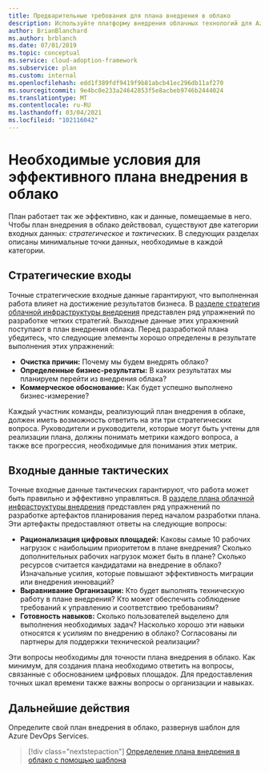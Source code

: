 ```yaml
---
title: Предварительные требования для плана внедрения в облако
description: Используйте платформу внедрения облачных технологий для Azure, чтобы понять предварительные требования для эффективного плана внедрения в облако.
author: BrianBlanchard
ms.author: brblanch
ms.date: 07/01/2019
ms.topic: conceptual
ms.service: cloud-adoption-framework
ms.subservice: plan
ms.custom: internal
ms.openlocfilehash: edd1f389fdf9419f9b81abcb41ec296db11af270
ms.sourcegitcommit: 9e4bc0e233a24642853f5e8acbeb9746b2444024
ms.translationtype: MT
ms.contentlocale: ru-RU
ms.lasthandoff: 03/04/2021
ms.locfileid: "102116042"
---
```

# <a name="prerequisites-for-an-effective-cloud-adoption-plan"></a>Необходимые условия для эффективного плана внедрения в облако

План работает так же эффективно, как и данные, помещаемые в него. Чтобы план внедрения в облако действовал, существуют две категории входных данных: *стратегическое* и *тактических*. В следующих разделах описаны минимальные точки данных, необходимые в каждой категории.

## <a name="strategic-inputs"></a>Стратегические входы

Точные стратегические входные данные гарантируют, что выполненная работа влияет на достижение результатов бизнеса. В [разделе стратегия облачной инфраструктуры внедрения](../strategy/index.md) представлен ряд упражнений по разработке четких стратегий. Выходные данные этих упражнений поступают в план внедрения облака. Перед разработкой плана убедитесь, что следующие элементы хорошо определены в результате выполнения этих упражнений:

- **Очистка причин:** Почему мы будем внедрять облако?
- **Определенные бизнес-результаты:** В каких результатах мы планируем перейти из внедрения облака?
- **Коммерческое обоснование:** Как будет успешно выполнено бизнес-измерение?

Каждый участник команды, реализующий план внедрения в облаке, должен иметь возможность ответить на эти три стратегических вопроса. Руководители и руководители, которые могут быть учтены для реализации плана, должны понимать метрики каждого вопроса, а также все прогрессия, необходимые для понимания этих метрик.

## <a name="tactical-inputs"></a>Входные данные тактических

Точные входные данные тактических гарантируют, что работа может быть правильно и эффективно управляться. В [разделе плана облачной инфраструктуры внедрения](./index.md) представлен ряд упражнений по разработке артефактов планирования перед началом разработки плана. Эти артефакты предоставляют ответы на следующие вопросы:

- **Рационализация цифровых площадей:** Каковы самые 10 рабочих нагрузок с наибольшим приоритетом в плане внедрения? Сколько дополнительных рабочих нагрузок может быть в плане? Сколько ресурсов считается кандидатами на внедрение в облако? Изначальные усилия, которые повышают эффективность миграции или внедрения инноваций?
- **Выравнивание Организации:** Кто будет выполнять техническую работу в плане внедрения? Кто может обеспечить соблюдение требований к управлению и соответствию требованиям?
- **Готовность навыков:** Сколько пользователей выделено для выполнения необходимых задач? Насколько хорошо эти навыки относятся к усилиям по внедрению в облако? Согласованы ли партнеры для поддержки технической реализации?

Эти вопросы необходимы для точности плана внедрения в облако. Как минимум, для создания плана необходимо ответить на вопросы, связанные с обоснованием цифровых площадок. Для предоставления точных шкал времени также важны вопросы о организации и навыках.

## <a name="next-steps"></a>Дальнейшие действия

Определите свой план внедрения в облако, развернув шаблон для Azure DevOps Services.

> [!div class="nextstepaction"]
> [Определение плана внедрения в облако с помощью шаблона](./template.md)
